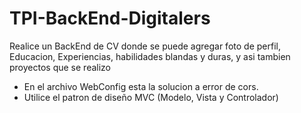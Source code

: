 # TPI-BackEnd-Digitalers
 Realice un BackEnd de CV donde se puede agregar foto de perfil, Educacion, Experiencias, habilidades blandas y duras, y asi tambien proyectos que se realizo
- En el archivo WebConfig esta la solucion a error de cors.
- Utilice el patron de diseño MVC (Modelo, Vista y Controlador)
